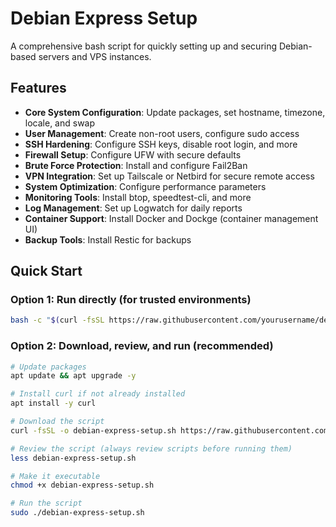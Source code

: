 # Debian Express Setup

A comprehensive bash script for quickly setting up and securing Debian-based servers and VPS instances.

## Features

- **Core System Configuration**: Update packages, set hostname, timezone, locale, and swap
- **User Management**: Create non-root users, configure sudo access
- **SSH Hardening**: Configure SSH keys, disable root login, and more
- **Firewall Setup**: Configure UFW with secure defaults
- **Brute Force Protection**: Install and configure Fail2Ban
- **VPN Integration**: Set up Tailscale or Netbird for secure remote access
- **System Optimization**: Configure performance parameters
- **Monitoring Tools**: Install btop, speedtest-cli, and more
- **Log Management**: Set up Logwatch for daily reports
- **Container Support**: Install Docker and Dockge (container management UI)
- **Backup Tools**: Install Restic for backups

## Quick Start

### Option 1: Run directly (for trusted environments)

```bash
bash -c "$(curl -fsSL https://raw.githubusercontent.com/yourusername/debian-express-setup/main/debian-express-setup.sh)"
```

### Option 2: Download, review, and run (recommended)

```bash
# Update packages
apt update && apt upgrade -y

# Install curl if not already installed
apt install -y curl

# Download the script
curl -fsSL -o debian-express-setup.sh https://raw.githubusercontent.com/yourusername/debian-express-setup/main/debian-express-setup.sh

# Review the script (always review scripts before running them)
less debian-express-setup.sh

# Make it executable
chmod +x debian-express-setup.sh

# Run the script
sudo ./debian-express-setup.sh
